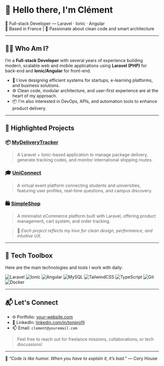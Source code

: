 # 👋 Hello there, I'm Clément

🎯 Full-stack Developer — Laravel · Ionic · Angular  
📍 Based in France | 💼 Passionate about clean code and smart architecture

---

## 👨‍💻 Who Am I?

I’m a **Full-stack Developer** with several years of experience building modern, scalable web and mobile applications using **Laravel (PHP)** for back-end and **Ionic/Angular** for front-end.

- 🧠 I love designing efficient systems for startups, e-learning platforms, and business solutions.
- ⚙️ Clean code, modular architecture, and user-first experience are at the heart of my approach.
- 📦 I'm also interested in DevOps, APIs, and automation tools to enhance product delivery.

---

## 🚀 Highlighted Projects

### 📦 [MyDeliveryTracker](https://github.com/tonrepo)
> A Laravel + Ionic-based application to manage package delivery, generate tracking codes, and monitor international shipping routes.

### 🎓 [UniConnect](https://github.com/tonrepo)
> A virtual event platform connecting students and universities, featuring user profiles, real-time questions, and campus discovery.

### 🛍️ [SimpleShop](https://github.com/tonrepo)
> A minimalist eCommerce platform built with Laravel, offering product management, cart system, and order tracking.

> 🧪 *Each project reflects my love for clean design, performance, and intuitive UX.*

---

## 🧰 Tech Toolbox

Here are the main technologies and tools I work with daily:

![Laravel](https://img.shields.io/badge/-Laravel-red?style=for-the-badge&logo=laravel)
![Ionic](https://img.shields.io/badge/-Ionic-blue?style=for-the-badge&logo=ionic)
![Angular](https://img.shields.io/badge/-Angular-DD0031?style=for-the-badge&logo=angular)
![MySQL](https://img.shields.io/badge/-MySQL-blue?style=for-the-badge&logo=mysql)
![TailwindCSS](https://img.shields.io/badge/-TailwindCSS-38B2AC?style=for-the-badge&logo=tailwind-css)
![TypeScript](https://img.shields.io/badge/-TypeScript-007ACC?style=for-the-badge&logo=typescript)
![Git](https://img.shields.io/badge/-Git-F05032?style=for-the-badge&logo=git)
![Docker](https://img.shields.io/badge/-Docker-2496ED?style=for-the-badge&logo=docker)

---

## 📬 Let's Connect

- 🌐 Portfolio: [your-website.com](https://your-website.com)
- 💼 LinkedIn: [linkedin.com/in/tonprofil](https://linkedin.com)
- 📫 Email: `clement@youremail.com`

> Feel free to reach out for freelance missions, collaborations, or tech discussions!

---

🧭 _“Code is like humor. When you have to explain it, it’s bad.”_ — Cory House

